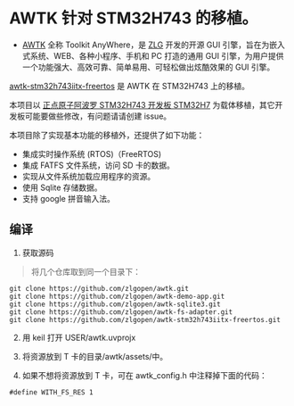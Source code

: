 # AWTK 针对 STM32H743 的移植。

* [AWTK](https://github.com/zlgopen/awtk) 全称 Toolkit AnyWhere，是 [ZLG](http://www.zlg.cn/) 开发的开源 GUI 引擎，旨在为嵌入式系统、WEB、各种小程序、手机和 PC 打造的通用 GUI 引擎，为用户提供一个功能强大、高效可靠、简单易用、可轻松做出炫酷效果的 GUI 引擎。

[awtk-stm32h743iitx-freertos](https://github.com/zlgopen/awtk-stm32h743iitx-freertos) 是 AWTK 在 STM32H743 上的移植。

本项目以 [正点原子阿波罗 STM32H743 开发板 STM32H7](https://item.taobao.com/item.htm?id=571115692251&ali_refid=a3_430582_1006:1103191143:N:HIGgPtZ%2BAhQpeEvXe%2FK1RspPjJRVCvOC:5b41a06d9f58d787690cd30a8865e887&ali_trackid=1_5b41a06d9f58d787690cd30a8865e887&spm=a230r.1.14.8#detail) 为载体移植，其它开发板可能要做些修改，有问题请请创建 issue。

本项目除了实现基本功能的移植外，还提供了如下功能：

* 集成实时操作系统 (RTOS)（FreeRTOS)
* 集成 FATFS 文件系统，访问 SD 卡的数据。
* 实现从文件系统加载应用程序的资源。
* 使用 Sqlite 存储数据。
* 支持 google 拼音输入法。

## 编译

1. 获取源码

> 将几个仓库取到同一个目录下：

```
git clone https://github.com/zlgopen/awtk.git
git clone https://github.com/zlgopen/awtk-demo-app.git
git clone https://github.com/zlgopen/awtk-sqlite3.git
git clone https://github.com/zlgopen/awtk-fs-adapter.git
git clone https://github.com/zlgopen/awtk-stm32h743iitx-freertos.git
```

2. 用 keil 打开 USER/awtk.uvprojx

3. 将资源放到 T 卡的目录/awtk/assets/中。

4. 如果不想将资源放到 T 卡，可在 awtk_config.h 中注释掉下面的代码：
```
#define WITH_FS_RES 1
```
